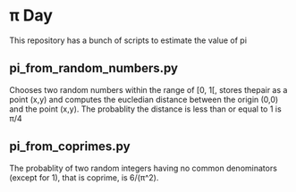 # π Day
This repository has a bunch of scripts to estimate the value of pi

## pi_from_random_numbers.py
 
Chooses two random numbers within the range of [0, 1[, stores thepair as a point (x,y) and computes the eucledian distance between the origin (0,0) and the point (x,y).  The probablity the distance is less than or equal to 1 is π/4

## pi_from_coprimes.py

The probablity of two random integers having no common denominators (except for 1), that is coprime, is 6/(π^2).  
